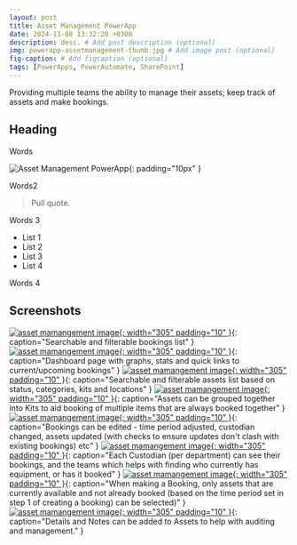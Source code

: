 ```yaml
---
layout: post
title: Asset Management PowerApp
date: 2024-11-08 13:32:20 +0300
description: desc. # Add post description (optional)
img: powerapp-assetmanagement-thumb.jpg # Add image post (optional)
fig-caption: # Add figcaption (optional)
tags: [PowerApps, PowerAutomate, SharePoint]
---
```

Providing multiple teams the ability to manage their assets; keep track of assets and make bookings.

## Heading
Words

![Asset Management PowerApp]({{site.baseurl}}/assets/img/powerapp-assetmanagement-2.png){: padding="10px" }

Words2

>Pull quote.

Words 3

* List 1
* List 2
* List 3
* List 4

Words 4

## Screenshots

[![asset mamangement image]({{site.baseurl}}/assets/img/powerapp-assetmanagement-1.png){: width="305" padding="10" }]({{site.baseurl}}/assets/img/powerapp-assetmanagement-1.png){: caption="Searchable and filterable bookings list" }
[![asset mamangement image]({{site.baseurl}}/assets/img/powerapp-assetmanagement-2.png){: width="305" padding="10" }]({{site.baseurl}}/assets/img/powerapp-assetmanagement-2.png){: caption="Dashboard page with graphs, stats and quick links to current/upcoming bookings" }
[![asset mamangement image]({{site.baseurl}}/assets/img/powerapp-assetmanagement-3.png){: width="305" padding="10" }]({{site.baseurl}}/assets/img/powerapp-assetmanagement-3.png){: caption="Searchable and filterable assets list based on status, categories, kits and locations" }
[![asset mamangement image]({{site.baseurl}}/assets/img/powerapp-assetmanagement-4.png){: width="305" padding="10" }]({{site.baseurl}}/assets/img/powerapp-assetmanagement-4.png){: caption="Assets can be grouped together into Kits to aid booking of multiple items that are always booked together" }
[![asset mamangement image]({{site.baseurl}}/assets/img/powerapp-assetmanagement-5.png){: width="305" padding="10" }]({{site.baseurl}}/assets/img/powerapp-assetmanagement-5.png){: caption="Bookings can be edited - time period adjusted, custodian changed, assets updated (with checks to ensure updates don't clash with existing bookings) etc" }
[![asset mamangement image]({{site.baseurl}}/assets/img/powerapp-assetmanagement-6.png){: width="305" padding="10" }]({{site.baseurl}}/assets/img/powerapp-assetmanagement-6.png){: caption="Each Custodian (per department) can see their bookings, and the teams which helps with finding who currently has equipment, or has it booked" }
[![asset mamangement image]({{site.baseurl}}/assets/img/powerapp-assetmanagement-7.png){: width="305" padding="10" }]({{site.baseurl}}/assets/img/powerapp-assetmanagement-7.png){: caption="When making a Booking, only assets that are currently available and not already booked (based on the time period set in step 1 of creating a booking) can be selected)" }
[![asset mamangement image]({{site.baseurl}}/assets/img/powerapp-assetmanagement-8.png){: width="305" padding="10" }]({{site.baseurl}}/assets/img/powerapp-assetmanagement-8.png){: caption="Details and Notes can be added to Assets to help with auditing and management." }